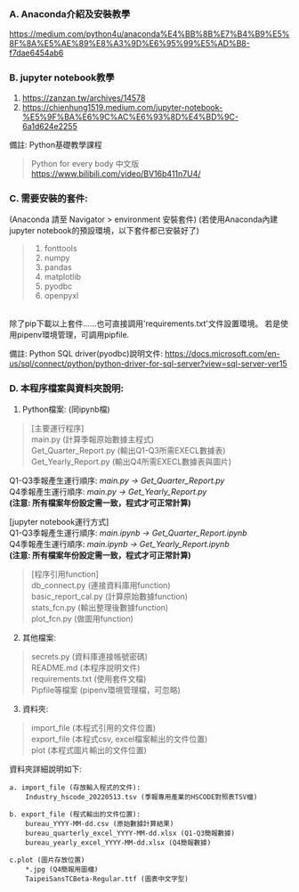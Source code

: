 

### A. Anaconda介紹及安裝教學 

https://medium.com/python4u/anaconda%E4%BB%8B%E7%B4%B9%E5%8F%8A%E5%AE%89%E8%A3%9D%E6%95%99%E5%AD%B8-f7dae6454ab6

### B. jupyter notebook教學

1. https://zanzan.tw/archives/14578
2. https://chienhung1519.medium.com/jupyter-notebook-%E5%9F%BA%E6%9C%AC%E6%93%8D%E4%BD%9C-6a1d624e2255

備註: Python基礎教學課程
>Python for every body 中文版
https://www.bilibili.com/video/BV16b411n7U4/

### C. 需要安裝的套件:

(Anaconda 請至 Navigator > environment 安裝套件)
(若使用Anaconda內建jupyter notebook的預設環境，以下套件都已安裝好了)
>1. fonttools 
>2. numpy
>3. pandas
>4. matplotlib
>5. pyodbc
>6. openpyxl

<br>除了pip下載以上套件......也可直接調用'requirements.txt'文件設置環境。
若是使用pipenv環境管理，可調用pipfile.

備註: Python SQL driver(pyodbc)說明文件:
https://docs.microsoft.com/en-us/sql/connect/python/python-driver-for-sql-server?view=sql-server-ver15

### D. 本程序檔案與資料夾說明: 

1. Python檔案: (同ipynb檔)
> [主要運行程序]   <br>
main.py  (計算季報原始數據主程式)    <br> 
Get_Quarter_Report.py (輸出Q1-Q3所需EXECL數據表) <br>
Get_Yearly_Report.py (輸出Q4所需EXECL數據表與圖片)          <br>


Q1-Q3季報產生運行順序: *main.py -> Get_Quarter_Report.py*  <br>
Q4季報產生運行順序:  *main.py -> Get_Yearly_Report.py* <br>
**(注意: 所有檔案年份設定需一致，程式才可正常計算)** 

[jupyter notebook運行方式] <br>
Q1-Q3季報產生運行順序: *main.ipynb -> Get_Quarter_Report.ipynb*  <br>
Q4季報產生運行順序:  *main.ipynb -> Get_Yearly_Report.ipynb* <br>
**(注意: 所有檔案年份設定需一致，程式才可正常計算)** 

> [程序引用function]     <br>
db_connect.py (連接資料庫用function)    <br> 
basic_report_cal.py (計算原始數據function) <br>
stats_fcn.py (輸出整理後數據function)     <br>
plot_fcn.py (做圖用function) 

2. 其他檔案:

> secrets.py (資料庫連接帳號密碼)    <br> 
README.md (本程序說明文件) <br>
requirements.txt (使用套件文檔)  <br>
Pipfile等檔案 (pipenv環境管理檔，可忽略) 

3. 資料夾:

> import_file (本程式引用的文件位置) <br>
> export_file (本程式csv, excel檔案輸出的文件位置)  <br>
plot (本程式圖片輸出的文件位置)  

資料夾詳細說明如下:

    a. import_file (存放輸入程式的文件): 
        Industry_hscode_20220513.tsv (季報專用產業的HSCODE對照表TSV檔)

    b. export_file (程式輸出的文件位置):
        bureau_YYYY-MM-dd.csv (原始數據計算結果)
        bureau_quarterly_excel_YYYY-MM-dd.xlsx (Q1-Q3簡報數據)
        bureau_yearly_excel_YYYY-MM-dd.xlsx (Q4簡報數據)
    
    c.plot (圖片存放位置) 
        *.jpg (Q4簡報用圖檔)
        TaipeiSansTCBeta-Regular.ttf (圖表中文字型)
